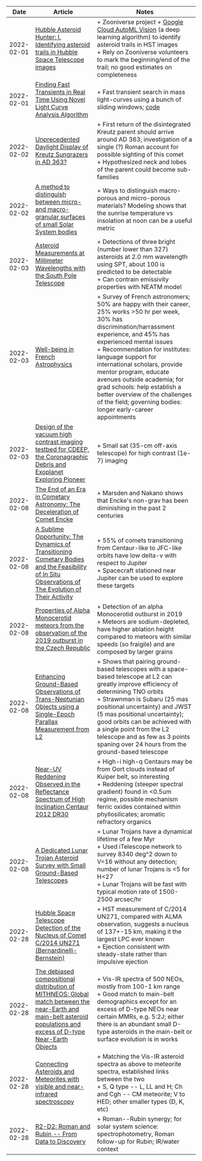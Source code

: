 | Date | Article | Notes | 
| ---- | ---- | ---- |
| 2022-02-01 | [Hubble Asteroid Hunter: I. Identifying asteroid trails in Hubble Space Telescope images](https://arxiv.org/abs/2202.00246) | + Zooniverse project + [Google Cloud AutoML Vision](https://cloud.google.com/vision/automl/object-detection/docs) (a deep learning algorithm) to identify asteroid trails in HST images <br> + Rely on Zooniverse volunteers to mark the beginning/end of the trail; no good estimates on completeness |
| 2022-02-01 | [Finding Fast Transients in Real Time Using Novel Light Curve Analysis Algorithm](https://arxiv.org/abs/2109.13203) | + Fast transient search in mass light-curves using a bunch of sliding windows; [code](https://github.com/rstrausb/FTF) |
| 2022-02-02 | [Unprecedented Daylight Display of Kreutz Sungrazers in AD 363?](https://arxiv.org/abs/2202.01164) | + First return of the disintegrated Kreutz parent should arrive around AD 363; investigation of a single (?) Roman account for possible sighting of this comet <br> + Hypothesized neck and lobes of the parent could become sub-families |
| 2022-02-02 | [A method to distinguish between micro- and macro-granular surfaces of small Solar System bodies](https://arxiv.org/abs/2109.12833) | + Ways to distinguish macro-porous and micro-porous materials? Modeling shows that the sunrise temperature vs insolation at noon can be a useful metric |
| 2022-02-03 | [Asteroid Measurements at Millimeter Wavelengths with the South Pole Telescope](https://arxiv.org/abs/2202.01406) | + Detections of three bright (number lower than 327) asteroids at 2.0 mm wavelength using SPT, about 100 is predicted to be detectable <br> + Can contrain emissivity properties with NEATM model |
| 2022-02-03 | [Well-being in French Astrophysics](https://arxiv.org/abs/2202.01768) | + Survey of French astronomers; 50% are happy with their career, 25% works >50 hr per week, 30% has discrimination/harrassment experience, and 45% has experienced mental issues <br> + Recommendation for institutes: language support for international scholars, provide mentor program, educate avenues outside academia; for grad schools: help establish a better overview of the challenges of the field; governing bodies: longer early-career appointments |
| 2022-02-03 | [Design of the vacuum high contrast imaging testbed for CDEEP, the Coronagraphic Debris and Exoplanet Exploring Pioneer](https://arxiv.org/abs/2109.12718) | + Small sat (35-cm off-axis telescope) for high contrast (1e-7) imaging |
| 2022-02-08 | [The End of an Era in Cometary Astronomy: The Deceleration of Comet Encke](https://arxiv.org/abs/2109.14829) | + Marsden and Nakano shows that Encke's non-grav has been diminishing in the past 2 centuries | 
| 2022-02-08 | [A Sublime Opportunity: The Dynamics of Transitioning Cometary Bodies and the Feasibility of In Situ Observations of The Evolution of Their Activity](https://arxiv.org/abs/2110.02822) | + 55% of comets transitioning from Centaur-like to JFC-like orbits have low delta-v with respect to Jupiter <br> + Spacecraft stationed near Jupiter can be used to explore these targets |
| 2022-02-08 | [Properties of Alpha Monocerotid meteors from the observation of the 2019 outburst in the Czech Republic](https://arxiv.org/abs/2110.08071) | + Detection of an alpha Monocerotid outburst in 2019 <br> + Meteors are sodium-depleted, have higher ablation height compared to meteors with similar speeds (so fraigile) and are composed by larger grains |
| 2022-02-08 | [Enhancing Ground-Based Observations of Trans-Neptunian Objects using a Single-Epoch Parallax Measurement from L2](https://arxiv.org/abs/2110.13327) | + Shows that pairing ground-based telescopes with a space-based telescope at L2 can greatly improve efficiency of determining TNO orbits <br> + Strawnman is Subaru (25 mas positional uncertainty) and JWST (5 mas positional uncertainty); good orbits can be achieved with a single point from the L2 telescope and as few as 3 points spaning over 24 hours from the ground-based telescope |
| 2022-02-08 | [Near-UV Reddening Observed in the Reflectance Spectrum of High Inclination Centaur 2012 DR30](https://arxiv.org/abs/2110.13934) | + High-i high-q Centaurs may be from Oort clouds instead of Kuiper belt, so interesting <br> + Reddening (steeper spectral gradient) found in <0.5um regime, possible mechanism ferric oxides contained within phyllosilicates; aromatic refractory organics |
| 2022-02-08 | [A Dedicated Lunar Trojan Asteroid Survey with Small Ground-Based Telescopes](https://arxiv.org/abs/2110.14743) | + Lunar Trojans have a dynamical lifetime of a few Myr <br> + Used iTelescope network to survey 8340 deg^2 down to V=16 without any detection; number of lunar Trojans is <5 for H<27 <br> + Lunar Trojans will be fast with typical motion rate of 1500-2500 arcsec/hr |
| 2022-02-28 | [Hubble Space Telescope Detection of the Nucleus of Comet C/2014 UN271 (Bernardinelli-Bernstein)](https://arxiv.org/abs/2202.13168) | + HST measurement of C/2014 UN271, compared with ALMA observation, suggests a nucleus of 137+-15 km, making it the largest LPC ever known <br> + Ejection consistent with steady-state rather than impulsive ejection |
| 2022-02-28 | [The debiased compositional distribution of MITHNEOS: Global match between the near-Earth and main-belt asteroid populations and excess of D-type Near-Earth Objects](https://arxiv.org/abs/2202.13796) | + Vis-IR spectra of 500 NEOs, mostly from 100-1 km range <br> + Good match to main-belt demographics except for an excess of D-type NEOs near certain MMRs, e.g. 5:2J; either there is an abundant small D-type asteroids in the main-belt or surface evolution is in works |
| 2022-02-28 | [Connecting Asteroids and Meteorites with visible and near-infrared spectroscopy](https://arxiv.org/abs/2202.13797) | + Matching the Vis-IR asteroid spectra as above to meteorite spectra, established links between the two <br> + S, Q type -- L, LL and H; Ch and Cgh -- CM meteorite; V to HED; other smaller types (D, K, etc) |
| 2022-02-28 | [R2-D2: Roman and Rubin -- From Data to Discovery](https://arxiv.org/abs/2202.12311) | + Roman--Rubin synergy; for solar system science: spectrophotometry, Roman follow-up for Rubin; IR/water context |
